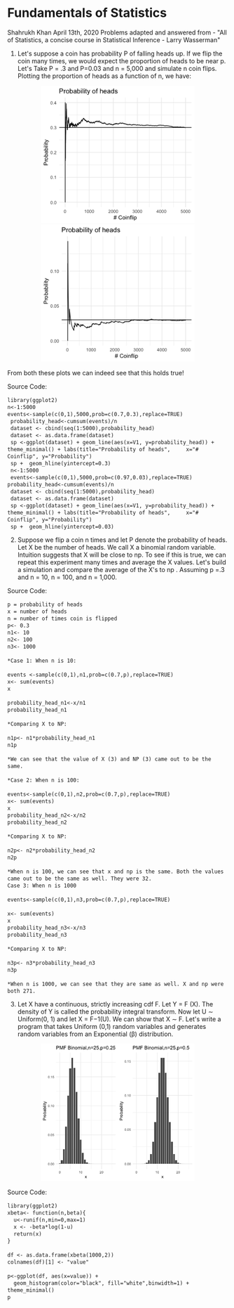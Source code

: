 Fundamentals of Statistics
================
Shahrukh Khan
April 13th, 2020
Problems adapted and answered from - "All of Statistics, a concise course in Statistical Inference - Larry Wasserman"

1. Let's suppose a coin has probability P of falling heads up. If we flip the coin many times, we would expect the proportion of
heads to be near p. Let's Take P = .3 and P=0.03 and n = 5,000 and simulate n coin flips. 
Plotting the proportion of heads as a function of n, we have:

<p align="center">
  <img src="https://github.com/shahrukhatik/Statistical-Inference/blob/master/Images/Coinflip.png?raw=true" width="350" title="hover text">
  <img src="https://github.com/shahrukhatik/Statistical-Inference/blob/master/Images/Coinflip003.png?raw=true" width="350" alt="accessibility text">
</p>

From both these plots we can indeed see that this holds true!

Source Code:

    library(ggplot2)
    n<-1:5000
    events<-sample(c(0,1),5000,prob=c(0.7,0.3),replace=TRUE)
     probability_head<-cumsum(events)/n
     dataset <- cbind(seq(1:5000),probability_head)
     dataset <- as.data.frame(dataset)
     sp <-ggplot(dataset) + geom_line(aes(x=V1, y=probability_head)) + theme_minimal() + labs(title="Probability of heads",     x="# Coinflip", y="Probability")  
     sp +  geom_hline(yintercept=0.3)
     n<-1:5000
     events<-sample(c(0,1),5000,prob=c(0.97,0.03),replace=TRUE)
    probability_head<-cumsum(events)/n
     dataset <- cbind(seq(1:5000),probability_head)
     dataset <- as.data.frame(dataset)
     sp <-ggplot(dataset) + geom_line(aes(x=V1, y=probability_head)) + theme_minimal() + labs(title="Probability of heads",     x="# Coinflip", y="Probability")  
     sp +  geom_hline(yintercept=0.03)

2. Suppose we flip a coin n times and let P denote the probability of heads. Let X be the number of heads. We call X
a binomial random variable. Intuition suggests that X will be close to np. To see if this is true, we
can repeat this experiment many times and average the X values. Let's build a simulation and compare the average of the X's to np . Assuming p =.3 and n = 10, n = 100, and n = 1,000.

Source Code:

```{r}
p = probability of heads 
x = number of heads 
n = number of times coin is flipped
p<- 0.3
n1<- 10
n2<- 100
n3<- 1000

*Case 1: When n is 10:

events <-sample(c(0,1),n1,prob=c(0.7,p),replace=TRUE)
x<- sum(events)
x

probability_head_n1<-x/n1
probability_head_n1

*Comparing X to NP:

n1p<- n1*probability_head_n1
n1p

*We can see that the value of X (3) and NP (3) came out to be the same. 

*Case 2: When n is 100:

events<-sample(c(0,1),n2,prob=c(0.7,p),replace=TRUE)
x<- sum(events)
x
probability_head_n2<-x/n2
probability_head_n2

*Comparing X to NP:

n2p<- n2*probability_head_n2
n2p

*When n is 100, we can see that x and np is the same. Both the values came out to be the same as well. They were 32.
Case 3: When n is 1000

events<-sample(c(0,1),n3,prob=c(0.7,p),replace=TRUE)

x<- sum(events)
x
probability_head_n3<-x/n3
probability_head_n3

*Comparing X to NP: 

n3p<- n3*probability_head_n3
n3p

*When n is 1000, we can see that they are same as well. X and np were both 271.

```

3. Let X have a continuous, strictly increasing cdf F. Let Y = F (X). The density of Y is called the probability integral transform. Now let U ∼ Uniform(0, 1) and let X = F−1(U). We can show that X ∼ F. Let's write a program that takes Uniform (0,1) random variables and generates random variables from an Exponential (β) distribution.

<p align="center">
  <img src="https://github.com/shahrukhatik/Statistical-Inference/blob/master/Images/PMFBinomial.png?raw=true" width="350" title="hover text">

Source Code:

```{r}
library(ggplot2)
xbeta<- function(n,beta){
  u<-runif(n,min=0,max=1)
  x <- -beta*log(1-u)
  return(x)
}

df <- as.data.frame(xbeta(1000,2))
colnames(df)[1] <- "value"

p<-ggplot(df, aes(x=value)) + 
  geom_histogram(color="black", fill="white",binwidth=1) + theme_minimal()
p
```



